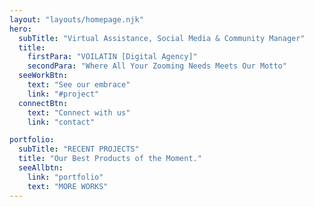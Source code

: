 ```yaml
---
layout: "layouts/homepage.njk"
hero:
  subTitle: "Virtual Assistance, Social Media & Community Manager"
  title:
    firstPara: "VOILATIN [Digital Agency]"
    secondPara: "Where All Your Zooming Needs Meets Our Motto"
  seeWorkBtn:
    text: "See our embrace"
    link: "#project"
  connectBtn: 
    text: "Connect with us"
    link: "contact"

portfolio:
  subTitle: "RECENT PROJECTS"
  title: "Our Best Products of the Moment."
  seeAllbtn:
    link: "portfolio"
    text: "MORE WORKS"
---
```

